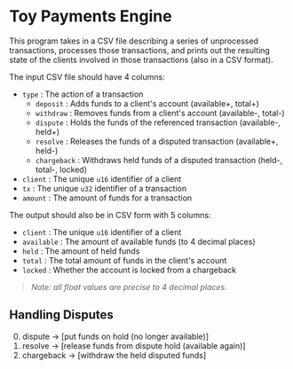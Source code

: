 # Toy Payments Engine

This program takes in a CSV file describing a series of unprocessed transactions, processes those transactions, and prints out the resulting state of the clients involved in those transactions (also in a CSV format).

The input CSV file should have 4 columns:

- `type` : The action of a transaction
    - `deposit` : Adds funds to a client's account (available+, total+)
    - `withdraw` : Removes funds from a client's account (available-, total-)
    - `dispute` : Holds the funds of the referenced transaction (available-, held+)
    - `resolve` : Releases the funds of a disputed transaction (available+, held-)
    - `chargeback` : Withdraws held funds of a disputed transaction (held-, total-, locked)
- `client` : The unique `u16` identifier of a client
- `tx` : The unique `u32` identifier of a transaction
- `amount` : The amount of funds for a transaction

The output should also be in CSV form with 5 columns:

- `client` : The unique `u16` identifier of a client
- `available` : The amount of available funds (to 4 decimal places)
- `held` : The amount of held funds
- `total` : The total amount of funds in the client's account
- `locked` : Whether the account is locked from a chargeback

> _Note: all float values are precise to 4 decimal places._

## Handling Disputes

0. dispute -> [put funds on hold (no longer available)]
1. resolve -> [release funds from dispute hold (available again)]
2. chargeback -> [withdraw the held disputed funds]
